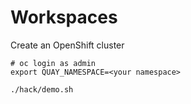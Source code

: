 # Workspaces

Create an OpenShift cluster

```
# oc login as admin
export QUAY_NAMESPACE=<your namespace>

./hack/demo.sh
```

